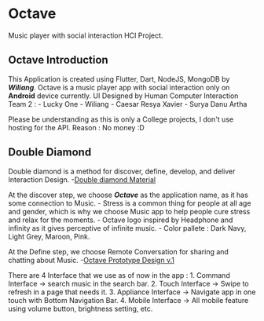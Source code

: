 # **Octave**

Music player with social interaction HCI Project.

## Octave Introduction

This Application is created using Flutter, Dart, NodeJS, MongoDB by ***Wiliang***.
Octave is a music player app with social interaction only on **Android** device currently.
    UI Designed by Human Computer Interaction Team 2 :
        - Lucky One
        - Wiliang
        - Caesar Resya Xavier
        - Surya Danu Artha

Please be understanding as this is only a College projects, I don't use hosting for the API.
    Reason : No money :D

## Double Diamond

Double diamond is a method for discover, define, develop, and deliver Interaction Design.
-[Double diamond Material](https://medium.com/@aliciaandres/luxury-hotel-app-to-offer-local-experiences-ux-case-study-9acebae41bc4)

At the discover step, we choose ***Octave*** as the application name, as it has some connection to Music.
    - Stress is a common thing for people at all age and gender, which is why we choose Music app to help
      people cure stress and relax for the moments.
    - Octave logo inspired by Headphone and infinity as it gives perceptive of infinite music.
    - Color pallete : Dark Navy, Light Grey, Maroon, Pink.

At the Define step, we choose Remote Conversation for sharing and chatting about Music.
-[Octave Prototype Design v.1](https://www.figma.com/file/nyjNmvCBu65wzbnR3OcmEp/Octave-v.0.2?node-id=0%3A1&t=WdADZ80wetWKSnUq-0)
    
There are 4 Interface that we use as of now in the app :
    1. Command Interface   -> search music in the search bar.
    2. Touch Interface     -> Swipe to refresh in a page that needs it.
    3. Appliance Interface -> Navigate app in one touch with Bottom Navigation Bar.
    4. Mobile Interface    -> All mobile feature using volume button, brightness setting, etc.
